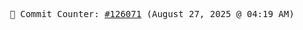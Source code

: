 <p align="center">
    <samp>
        📮 Commit Counter: <a href="https://github.com/Javascript-void0/Javascript-void0/commits/main">#126071</a> (August 27, 2025 @ 04:19 AM)
    </samp>
</p>